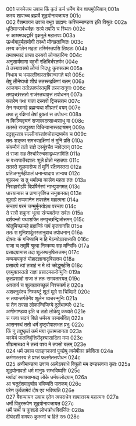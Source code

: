 001    जनमेजय उवाच
किं कृतं कर्म धर्मेण येन शापमुपेयिवान्	001a  
कस्य शापाच्च ब्रह्मर्षे शूद्रयोनावजायत	001c  
002    वैशम्पायन उवाच
बभूव ब्राह्मणः कश्चिन्माण्डव्य इति विश्रुतः	002a  
धृतिमान्सर्वधर्मज्ञः सत्ये तपसि च स्थितः	002c  
स आश्रमपदद्वारि वृक्षमूले महातपाः	003a  
ऊर्ध्वबाहुर्महायोगी तस्थौ मौनव्रतान्वितः	003c  
तस्य कालेन महता तस्मिंस्तपसि तिष्ठतः	004a  
तमाश्रमपदं प्राप्ता दस्यवो लोप्त्रहारिणः	004c  
अनुसार्यमाणा बहुभी रक्षिभिर्भरतर्षभ	004e  
ते तस्यावसथे लोप्त्रं निदधुः कुरुसत्तम	005a  
निधाय च भयाल्लीनास्तत्रैवान्वागते बले	005c  
तेषु लीनेष्वथो शीघ्रं ततस्तद्रक्षिणां बलम्	006a  
आजगाम ततोऽपश्यंस्तमृषिं तस्करानुगाः	006c  
तमपृच्छंस्ततो राजंस्तथावृत्तं तपोधनम्	007a  
कतरेण पथा याता दस्यवो द्विजसत्तम	007c  
तेन गच्छामहे ब्रह्मन्पथा शीघ्रतरं वयम्	007e  
तथा तु रक्षिणां तेषां ब्रुवतां स तपोधनः	008a  
न किञ्चिद्वचनं राजन्नवदत्साध्वसाधु वा	008c  
ततस्ते राजपुरुषा विचिन्वानास्तदाश्रमम्	009a  
ददृशुस्तत्र सल्लीनांस्तांश्चोरान्द्रव्यमेव च	009c  
ततः शङ्का समभवद्रक्षिणां तं मुनिं प्रति	010a  
संयम्यैनं ततो राज्ञे दस्यूंश्चैव न्यवेदयन्	010c  
तं राजा सह तैश्चोरैरन्वशाद्वध्यतामिति	011a  
स वध्यघातैरज्ञातः शूले प्रोतो महातपाः	011c  
ततस्ते शूलमारोप्य तं मुनिं रक्षिणस्तदा	012a  
प्रतिजग्मुर्महीपालं धनान्यादाय तान्यथ	012c  
शूलस्थः स तु धर्मात्मा कालेन महता ततः	013a  
निराहारोऽपि विप्रर्षिर्मरणं नाभ्युपागमत्	013c  
धारयामास च प्राणानृषींश्च समुपानयत्	013e  
शूलाग्रे तप्यमानेन तपस्तेन महात्मना	014a  
सन्तापं परमं जग्मुर्मुनयोऽथ परन्तप	014c  
ते रात्रौ शकुना भूत्वा संन्यवर्तन्त सर्वतः	015a  
दर्शयन्तो यथाशक्ति तमपृच्छन्द्विजोत्तमम्	015c  
श्रोतुमिच्छामहे ब्रह्मन्किं पापं कृतवानसि	015e  
ततः स मुनिशार्दूलस्तानुवाच तपोधनान्	016a  
दोषतः कं गमिष्यामि न हि मेऽन्योऽपराध्यति	016c  
राजा च तमृषिं श्रुत्वा निष्क्रम्य सह मन्त्रिभिः	017a  
प्रसादयामास तदा शूलस्थमृषिसत्तमम्	017c  
यन्मयापकृतं मोहादज्ञानादृषिसत्तम	018a  
प्रसादये त्वां तत्राहं न मे त्वं क्रोद्धुमर्हसि	018c  
एवमुक्तस्ततो राज्ञा प्रसादमकरोन्मुनिः	019a  
कृतप्रसादो राजा तं ततः समवतारयत्	019c  
अवतार्य च शूलाग्रात्तच्छूलं निश्चकर्ष ह	020a  
अशक्नुवंश्च निष्क्रष्टुं शूलं मूले स चिच्छिदे	020c  
स तथान्तर्गतेनैव शूलेन व्यचरन्मुनिः	021a  
स तेन तपसा लोकान्विजिग्ये दुर्लभान्परैः	021c  
अणीमाण्डव्य इति च ततो लोकेषु कथ्यते	021e  
स गत्वा सदनं विप्रो धर्मस्य परमार्थवित्	022a  
आसनस्थं ततो धर्मं दृष्ट्वोपालभत प्रभुः	022c  
किं नु तद्दुष्कृतं कर्म मया कृतमजानता	023a  
यस्येयं फलनिर्वृत्तिरीदृश्यासादिता मया	023c  
शीघ्रमाचक्ष्व मे तत्त्वं पश्य मे तपसो बलम्	023e  
024    धर्म उवाच
पतङ्गकानां पुच्छेषु त्वयेषीका प्रवेशिता	024a  
कर्मणस्तस्य ते प्राप्तं फलमेतत्तपोधन	024c  
025    अणीमाण्डव्य उवाच
अल्पेऽपराधे विपुलो मम दण्डस्त्वया कृतः	025a  
शूद्रयोनावतो धर्म मानुषः सम्भविष्यसि	025c  
मर्यादां स्थापयाम्यद्य लोके धर्मफलोदयाम्	026a  
आ चतुर्दशमाद्वर्षान्न भविष्यति पातकम्	026c  
परेण कुर्वतामेवं दोष एव भविष्यति	026e  
027    वैशम्पायन उवाच
एतेन त्वपराधेन शापात्तस्य महात्मनः	027a  
धर्मो विदुररूपेण शूद्रयोनावजायत	027c  
धर्मे चार्थे च कुशलो लोभक्रोधविवर्जितः	028a  
दीर्घदर्शी शमपरः कुरूणां च हिते रतः	028c  
